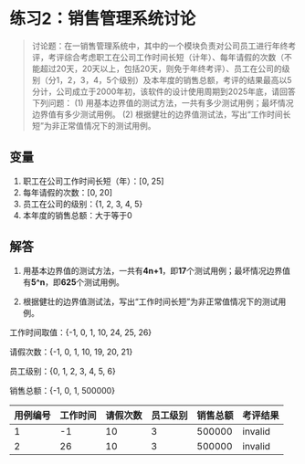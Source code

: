 # 练习2：销售管理系统讨论

> 讨论题：在一销售管理系统中，其中的一个模块负责对公司员工进行年终考评，考评综合考虑职工在公司工作时间长短（计年）、每年请假的次数（不能超过20天，20天以上，包括20天，则免于年终考评）、员工在公司的级别（分1，2，3，4，5个级别）及本年度的销售总额，考评的结果最高以5分计，公司成立于2000年初，该软件的设计使用周期到2025年底，请回答下列问题：
> (1) 用基本边界值的测试方法，一共有多少测试用例；最坏情况边界值有多少测试用例。
> (2) 根据健壮的边界值测试法，写出“工作时间长短”为非正常值情况下的测试用例。

## 变量

1. 职工在公司工作时间长短（年）：[0, 25]
2. 每年请假的次数：[0, 20]
3. 员工在公司的级别：{1, 2, 3, 4, 5}
4. 本年度的销售总额：大于等于0

## 解答

1. 用基本边界值的测试方法，一共有**4n+1**，即**17**个测试用例；最坏情况边界值有**5^n**，即**625**个测试用例。

2. 根据健壮的边界值测试法，写出“工作时间长短”为非正常值情况下的测试用例。

工作时间取值：{-1, 0, 1, 10, 24, 25, 26}

请假次数：{-1, 0, 1, 10, 19, 20, 21}

员工级别：{0, 1, 2, 3, 4, 5, 6}

销售总额：{-1, 0, 1, 500000}

| 用例编号 | 工作时间 | 请假次数 | 员工级别 | 销售总额 | 考评结果 |
|----------|----------|----------|----------|----------|----------|
| 1        | -1       | 10       | 3        | 500000   | invalid  |
| 2        | 26       | 10       | 3        | 500000   | invalid  |
